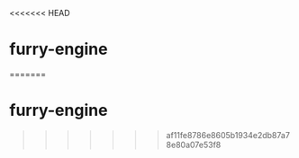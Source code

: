 <<<<<<< HEAD
# furry-engine
=======
# furry-engine
>>>>>>> af11fe8786e8605b1934e2db87a78e80a07e53f8
